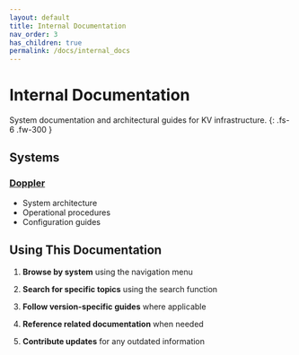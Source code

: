 ```yaml
---
layout: default
title: Internal Documentation
nav_order: 3
has_children: true
permalink: /docs/internal_docs
---
```


# Internal Documentation

System documentation and architectural guides for KV infrastructure.
{: .fs-6 .fw-300 }

## Systems

### [Doppler](doppler)
- System architecture
- Operational procedures
- Configuration guides

## Using This Documentation

1. **Browse by system** using the navigation menu

2. **Search for specific topics** using the search function

3. **Follow version-specific guides** where applicable

4. **Reference related documentation** when needed

5. **Contribute updates** for any outdated information